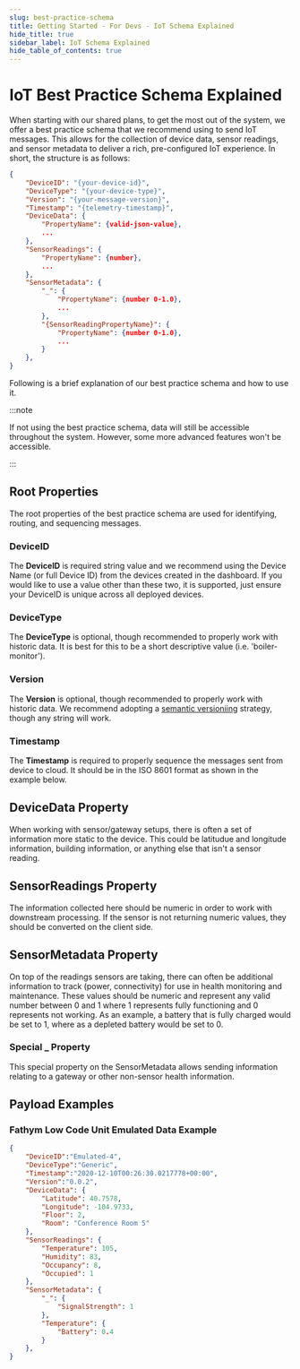 ```yaml
---
slug: best-practice-schema
title: Getting Started - For Devs - IoT Schema Explained
hide_title: true
sidebar_label: IoT Schema Explained 
hide_table_of_contents: true
---
```


# IoT Best Practice Schema Explained

When starting with our shared plans, to get the most out of the system, we offer a best practice schema that we recommend using to send IoT messages.  This allows for the collection of device data, sensor readings, and sensor metadata to deliver a rich, pre-configured IoT experience.   In short, the structure is as follows:

```json
{
    "DeviceID": "{your-device-id}",
    "DeviceType": "{your-device-type}",
    "Version": "{your-message-version}",
    "Timestamp": "{telemetry-timestamp}",
    "DeviceData": {
        "PropertyName": {valid-json-value},
        ...
    },
    "SensorReadings": {
        "PropertyName": {number},
        ...
    },
    "SensorMetadata": {
        "_": {
            "PropertyName": {number 0-1.0},
            ...
        },
        "{SensorReadingPropertyName}": {
            "PropertyName": {number 0-1.0},
            ...
        }
    },
}
```

Following is a brief explanation of our best practice schema and how to use it.

:::note

If not using the best practice schema, data will still be accessible throughout the system. However, some more advanced features won't be accessible.

:::

## Root Properties

The root properties of the best practice schema are used for identifying, routing, and sequencing messages.

### DeviceID

The **DeviceID** is required string value and we recommend using the Device Name (or full Device ID) from the devices created in the dashboard.  If you would like to use a value other than these two, it is supported, just ensure your DeviceID is unique across all deployed devices.

### DeviceType

The **DeviceType** is optional, though recommended to properly work with historic data.  It is best for this to be a short descriptive value (i.e. 'boiler-monitor').

### Version

The **Version** is optional, though recommended to properly work with historic data.  We recommend adopting a [semantic versioniing](https://semver.org/) strategy, though any string will work.

### Timestamp

The **Timestamp** is required to properly sequence the messages sent from device to cloud.  It should be in the ISO 8601 format as shown in the example below.

## **DeviceData** Property

When working with sensor/gateway setups, there is often a set of information more static to the device.  This could be latitudue and longitude information, building information, or anything else that isn't a sensor reading.

## **SensorReadings** Property

The information collected here should be numeric in order to work with downstream processing.  If the sensor is not returning numeric values, they should  be converted on the client side.

## **SensorMetadata** Property
On top of the readings sensors are taking, there can often be additional information to track (power, connectivity) for use in health monitoring and maintenance.  These values should be numeric and represent any valid number between 0 and 1 where 1 represents fully functioning and 0 represents not working.  As an example, a battery that is fully charged would be set to 1, where as a depleted battery would be set to 0.

### Special **_** Property

This special property on the SensorMetadata allows sending information relating to a gateway or other non-sensor health information.

## Payload Examples

### Fathym Low Code Unit Emulated Data Example

```json
{
    "DeviceID":"Emulated-4",
    "DeviceType":"Generic",
    "Timestamp":"2020-12-10T00:26:30.0217778+00:00",
    "Version":"0.0.2",
    "DeviceData": {
        "Latitude": 40.7578,
        "Longitude": -104.9733,
        "Floor": 2,
        "Room": "Conference Room 5"
    },
    "SensorReadings": {
        "Temperature": 105,
        "Humidity": 83,
        "Occupancy": 8,
        "Occupied": 1
    },
    "SensorMetadata": {
        "_": {
            "SignalStrength": 1
        },
        "Temperature": {
            "Battery": 0.4
        }
    },
}
```
